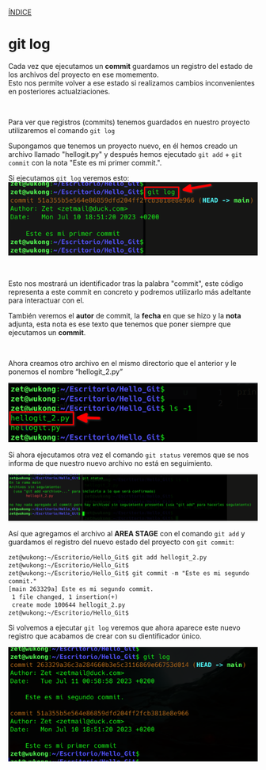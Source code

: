 [ÍNDICE](https://github.com/JoseFerDel/Guia_Git_GitHub/blob/Zet_main/README.md)

# **git log**

Cada vez que ejecutamos un **commit** guardamos un registro del estado de los archivos del proyecto en ese momemento.    
Esto nos permite volver a ese estado si realizamos cambios inconvenientes en posteriores actualziaciones.

&nbsp;

Para ver que registros (commits) tenemos guardados en nuestro proyecto utilizaremos el comando `git log`

Supongamos que tenemos un proyecto nuevo, en él hemos creado un archivo llamado "hellogit.py" y después hemos ejecutado `git add` + `git commit` con la nota "Este es mi primer commit.".

Si ejecutamos `git log` veremos esto:    
![git_log](/IMG/git_log_01.png "git log")

&nbsp;

Esto nos mostrará un identificador tras la palabra "commit", este código representa a este commit en concreto y podremos utilizarlo más adeltante para interactuar con el.

También veremos el **autor** de commit, la **fecha** en que se hizo y la **nota** adjunta, esta nota es ese texto que tenemos que poner siempre que ejecutamos un **commit**.

&nbsp;

Ahora creamos otro archivo en el mismo directorio que el anterior y le ponemos el nombre “hellogit_2.py”

![git_log](/IMG/git_log_02.png "git log")

Si ahora ejecutamos otra vez el comando `git status` veremos que se nos informa de que nuestro nuevo archivo no está en seguimiento.

![git_log](/IMG/git_log_03.png "git log")

Así que agregamos el archivo al **AREA STAGE** con el comando `git add` y guardamos el registro del nuevo estado del proyecto con  `git commit`:

```
zet@wukong:~/Escritorio/Hello_Git$ git add hellogit_2.py 
zet@wukong:~/Escritorio/Hello_Git$ 
zet@wukong:~/Escritorio/Hello_Git$ git commit -m "Este es mi segundo commit."
[main 263329a] Este es mi segundo commit.
 1 file changed, 1 insertion(+)
 create mode 100644 hellogit_2.py
zet@wukong:~/Escritorio/Hello_Git$ 
```

Si volvemos a ejecutar `git log`  veremos que ahora aparece este nuevo registro que acabamos de crear con su dientificador único.

![git_log](/IMG/git_log_04.png "git log")